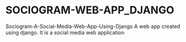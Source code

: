 # SOCIOGRAM-WEB-APP_DJANGO
Sociogram-A-Social-Media-Web-App-Using-Django
A web app created using django.
It is a social media web application
